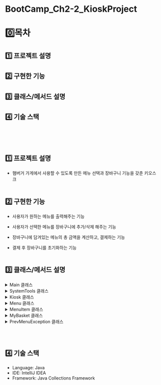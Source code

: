 # BootCamp_Ch2-2_KioskProject
# 0️⃣목차
## 1️⃣ 프로젝트 설명
## 2️⃣ 구현한 기능
## 3️⃣ 클래스/메서드 설명
## 4️⃣ 기술 스택
<br><br><br>

## 1️⃣ 프로젝트 설명
- 햄버거 가게에서 사용할 수 있도록 만든 메뉴 선택과 장바구니 기능을 갖춘 키오스크
<br><br>

## 2️⃣ 구현한 기능
- 사용자가 원하는 메뉴를 출력해주는 기능<br>

- 사용자가 선택한 메뉴를 장바구니에 추가/삭제 해주는 기능<br>

- 장바구니에 담겨있는 메뉴의 총 금액을 계산하고, 결제하는 기능<br>

- 결제 후 장바구니를 초기화하는 기능
<br><br>

## 3️⃣ 클래스/메서드 설명

<details><summary> Main 클래스
</summary>

- 키오스크를 속성값으로 갖고, start 메서드를 불러오는 메인 클래스입니다.
</details>

<details><summary> SystemTools 클래스
</summary>
<details><summary> 메서드
</summary>

- 'void printFirstOptionMenu' : 가장 처음 선택지를 출력 <br>

- 'Menu setBurgerMenu', 'Menu setDrinkMenu', 'Menu setDessertsMenu' : 준비해둔 메뉴 리스트를 Menu타입으로 반환해주는 메서드. <br>

- 'static void wrong' : 잘못된 입력을 받을 시 출력되는 메세지를 담은 메서드<br>

- 'static void prevMenu' : 이전 메뉴로 돌아가기를 선택했을 때 출력되는 메세지를 담은 메서드.<br>

- 'static void exitProcess' : 프로그램 종료 시 출력되는 메세지를 담은 메서드
</details>
</details>

<details><summary> Kiosk 클래스
</summary>
<details>
<summary> 속성값
</summary>

- 'Scanner sc' : 사용자의 입력을 받기 위한 스캐너<br>

- 'SystemTools sysMenu' : 시스템 메세지를 출력하기 위한 도구<br>

- 'Menu burgerMenu', 'Menu drinkMenu', 'Menu dessertsMenu' : 각 카테고리의 MenuItem을 리스트로 담아둠<br>

- 'MyBasket myBasket' : 물건 담기, 삭제, 결제가 가능한 장바구니<br>

- 'ArrayList\<Menu> menuArr' : 세 가지 Menu들을 담아둔 리스트<br>
</details>

<details><summary> 메서드
</summary>

- 'void start' : 초기 메뉴화면을 보여주고, 입력값에 따라 각 카테고리/장바구니/종료 로 접근할 수 있게 하는 메서드
</details>
</details>

<details><summary> Menu 클래스
</summary>
<details><summary> 속성값</summary>

- 'List<MenuItem> menuList': 메뉴 항목 리스트를 저장하는 필드.<br>

- 'String name': 메뉴의 이름을 저장하는 필드.<br>
</details> 

<details><summary> 생성자</summary>

- 'Menu(List<MenuItem> menuList, String name)': 메뉴 리스트와 이름을 초기화하는 생성자.<br>
</details> 

<details><summary> 메서드</summary>

- MenuItem showMenuScreen(): 메뉴 화면을 출력하고, 사용자의 선택에 따라 메뉴 항목을 반환하거나 장바구니 추가 로직을 처리하는 메서드.<br>
- String getName(): 메뉴의 이름을 반환하는 메서드.<br>
</details>
</details>

<details><summary> MenuItem 클래스</summary>
<details><summary> 속성값</summary>

- `String name`: 메뉴의 이름을 저장하는 필드.<br>
- `double price`: 메뉴의 가격을 저장하는 필드.<br>
- `String description`: 메뉴의 설명을 저장하는 필드.<br>

</details>

<details><summary> 생성자</summary>

- `MenuItem(String name, double price, String description)`: 메뉴의 이름, 가격, 설명을 초기화하는 생성자.<br>

</details>

<details><summary> 메서드</summary>

- `String getMenuInfo()`: 메뉴 이름, 가격, 설명을 포맷팅된 문자열로 반환하는 메서드.<br>
- `String getName()`: 메뉴의 이름을 반환하는 메서드.<br>
- `double getPrice()`: 메뉴의 가격을 반환하는 메서드.<br>
- `String getDescription()`: 메뉴의 설명을 반환하는 메서드.<br>

</details>
</details>

<details><summary> MyBasket 클래스
</summary>
<details><summary> 속성값
</summary>

*Write here!*
</details>

<details><summary> 생성자
</summary>

*Write here!*
</details>

<details><summary> 메서드
</summary>

*Write here!*
</details>
</details>

<details><summary> PrevMenuException 클래스
</summary>
<details><summary> 속성값
</summary>

*Write here!*
</details>

<details><summary> 생성자
</summary>

*Write here!*
</details>

<details><summary> 메서드
</summary>

*Write here!*
</details>
</details>


<br><br>

## 4️⃣ 기술 스택
- Language: Java
- IDE: IntelliJ IDEA
- Framework: Java Collections Framework
<br><br>
